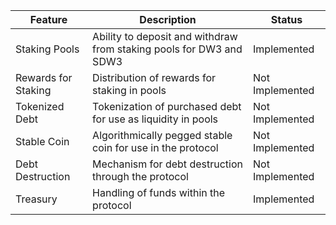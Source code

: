 | Feature | Description | Status |
| --- | --- | --- |
| Staking Pools | Ability to deposit and withdraw from staking pools for DW3 and SDW3 | Implemented |
| Rewards for Staking | Distribution of rewards for staking in pools | Not Implemented |
| Tokenized Debt | Tokenization of purchased debt for use as liquidity in pools | Not Implemented |
| Stable Coin | Algorithmically pegged stable coin for use in the protocol | Not Implemented |
| Debt Destruction | Mechanism for debt destruction through the protocol | Not Implemented |
| Treasury | Handling of funds within the protocol | Implemented |
